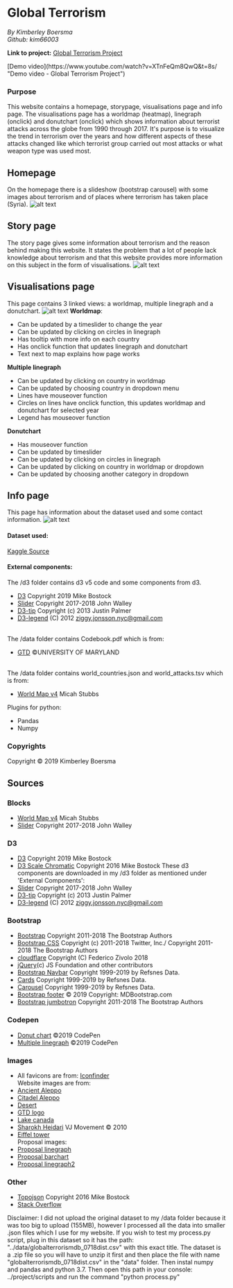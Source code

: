 
# Global Terrorism
<i>By Kimberley Boersma
<br>
Github: kim66003</i>

<b>Link to project:</b>
[Global Terrorism Project](https://kim66003.github.io/project/ "Global Terrorism - Project")

<Link to demo video: </b>
[Demo video](https://www.youtube.com/watch?v=XTnFeQm8QwQ&t=8s/ "Demo video - Global Terrorism Project")

### Purpose
This website contains a homepage, storypage, visualisations page and info page. The visualisations page has a worldmap (heatmap), linegraph (onclick) and donutchart (onclick) which shows information about terrorist attacks across the globe from 1990 through 2017.
It's purpose is to visualize the trend in terrorism over the years and how different aspects of these attacks changed like which terrorist group carried out most attacks or what weapon type was used most.

## Homepage
On the homepage there is a slideshow (bootstrap carousel) with some images about terrorism and of places where terrorism has taken place (Syria).
![alt text](https://github.com/kim66003/project/blob/master/doc/process/index_30-01-2019.png)

## Story page
The story page gives some information about terrorism and the reason behind making this website.
It states the problem that a lot of people lack knowledge about terrorism and that this website
provides more information on this subject in the form of visualisations.
![alt text](https://github.com/kim66003/project/blob/master/doc/process/story_30-01-2019.png)

## Visualisations page
This page contains 3 linked views: a worldmap, multiple linegraph and a donutchart.
![alt text](https://github.com/kim66003/project/blob/master/doc/process/visualisations_30-01-2019.png)
<b>Worldmap</b>:
- Can be updated by a timeslider to change the year
- Can be updated by clicking on circles in linegraph
- Has tooltip with more info on each country
- Has onclick function that updates linegraph and donutchart
- Text next to map explains how page works

<b>Multiple linegraph</b>
- Can be updated by clicking on country in worldmap
- Can be updated by choosing country in dropdown menu
- Lines have mouseover function
- Circles on lines have onclick function, this updates worldmap and donutchart for selected year
- Legend has mouseover function

<b>Donutchart</b>
- Has mouseover function
- Can be updated by timeslider
- Can be updated by clicking on circles in linegraph
- Can be updated by clicking on country in worldmap or dropdown
- Can be updated by choosing another category in dropdown

## Info page

This page has information about the dataset used and some contact information.
![alt text](https://github.com/kim66003/project/blob/master/doc/process/info_30-01-2019.png)
#### Dataset used:

[Kaggle Source](https://www.kaggle.com/START-UMD/gtd "Kaggle | Global Terrorism Database")

#### External components:

The /d3 folder contains d3 v5 code and some components from d3.
- [D3](https://d3js.org/d3.v5.min.js) Copyright 2019 Mike Bostock
- [Slider](https://bl.ocks.org/johnwalley/e1d256b81e51da68f7feb632a53c3518)  Copyright 2017-2018 John Walley
- [D3-tip](https://github.com/Caged/d3-tip/tree/master/examples) Copyright (c) 2013 Justin Palmer
- [D3-legend](http://bl.ocks.org/ZJONSSON/3918369) (C) 2012 ziggy.jonsson.nyc@gmail.com

<br>The /data folder contains Codebook.pdf which is from:
- [GTD](https://www.start.umd.edu/gtd/downloads/Codebook.pdf) ©UNIVERSITY OF MARYLAND

<br> The /data folder contains world_countries.json and world_attacks.tsv which is from:
-   [World Map v4](http://bl.ocks.org/micahstubbs/8e15870eb432a21f0bc4d3d527b2d14f)  Micah Stubbs

Plugins for python:
- Pandas
- Numpy

### Copyrights
Copyright &copy; 2019 Kimberley Boersma

## Sources

### Blocks
-   [World Map v4](http://bl.ocks.org/micahstubbs/8e15870eb432a21f0bc4d3d527b2d14f)  Micah Stubbs
-   [Slider](https://bl.ocks.org/johnwalley/e1d256b81e51da68f7feb632a53c3518)  Copyright 2017-2018 John Walley
### D3
-   [D3](https://d3js.org/d3.v5.min.js) Copyright 2019 Mike Bostock
-   [D3 Scale Chromatic](https://d3js.org/d3-scale-chromatic/) Copyright 2016 Mike Bostock
These d3 components are downloaded in my /d3 folder as mentioned under 'External Components':
-   [Slider](https://bl.ocks.org/johnwalley/e1d256b81e51da68f7feb632a53c3518)  Copyright 2017-2018 John Walley
-   [D3-tip](https://github.com/Caged/d3-tip/tree/master/examples) Copyright (c) 2013 Justin Palmer
-   [D3-legend](http://bl.ocks.org/ZJONSSON/3918369) (C) 2012 ziggy.jonsson.nyc@gmail.com

### Bootstrap
-   [Bootstrap](https://maxcdn.bootstrapcdn.com/bootstrap/4.1.3/js/bootstrap.min.js)  Copyright 2011-2018 The Bootstrap Authors
-  [Bootstrap CSS](https://maxcdn.bootstrapcdn.com/bootstrap/4.1.3/css/bootstrap.min.css)  Copyright (c) 2011-2018 Twitter, Inc./ Copyright 2011-2018 The Bootstrap Authors
-   [cloudflare](https://cdnjs.cloudflare.com/ajax/libs/popper.js/1.14.3/umd/popper.min.js)  Copyright (C) Federico Zivolo 2018
-   [jQuery](https://ajax.googleapis.com/ajax/libs/jquery/3.3.1/jquery.min.js)(c) JS Foundation and other contributors
-   [Bootstrap Navbar](https://www.w3schools.com/bootstrap4/bootstrap_navbar.asp)  Copyright 1999-2019 by Refsnes Data.
-   [Cards](https://www.w3schools.com/bootstrap4/bootstrap_cards.asp)  Copyright 1999-2019 by Refsnes Data.
-   [Carousel](https://www.w3schools.com/bootstrap4/bootstrap_carousel.asp)  Copyright 1999-2019 by Refsnes Data.
-   [Bootstrap footer](https://mdbootstrap.com/docs/jquery/navigation/footer/#purplepanel)  © 2019 Copyright: MDBootstrap.com
-   [Bootstrap jumbotron](https://getbootstrap.com/docs/4.0/components/jumbotron/) Copyright 2011-2018 The Bootstrap Authors

### Codepen
- [Donut chart](https://codepen.io/zakariachowdhury/pen/EZeGJy) ©2019 CodePen
- [Multiple linegraph](https://codepen.io/zakariachowdhury/pen/JEmjwq) ©2019 CodePen

### Images
- All favicons are from: [Iconfinder](https://www.iconfinder.com/search/?q=cat)
<br>Website images are from:
- [Ancient Aleppo](https://www.heraldnet.com/news/unesco-30-percent-of-aleppos-ancient-city-destroyed/)
- [Citadel Aleppo](https://sputniknews.com/middleeast/201706211054855058-aleppo-citadel-carnival/)
- [Desert](http://wallpapers.ae/sahara-desert-sunset-picture.html/sahara-desert-sunset-picture)
- [GTD logo](http://www.habilian.ir/en/201602292492/documents/mko-on-the-global-terrorism-database-sp-103888886.html)
- [Lake canada](https://airfreshener.club/quotes/canoe-desktop-backgrounds.html)
- [Sharokh Heidari](https://www.cartoonmovement.com/collection/96) VJ Movement © 2010
- [Eiffel tower](https://www.pinterest.ca/pin/471541023465133829/)
<br>Proposal images:
- [Proposal linegraph](https://www.economist.com/graphic-detail/2015/11/18/the-plague-of-global-terrorism)
- [Proposal barchart](http://www.newsmov.biz/afghanistan-religion-pie-chart.html)
- [Proposal linegraph2](https://www.cs.unm.edu/~aaron/blog/archives/political_wonk/index.htm)

### Other
-   [Topojson](https://github.com/topojson/topojson-client)  Copyright 2016 Mike Bostock
-   [Stack Overflow](https://stackoverflow.com/)

Disclaimer:
I did not upload the original dataset to my /data folder because it was too big to upload (155MB),
however I processed all the data into smaller .json files which I use for my website. If you wish to test my process.py
script, plug in this dataset so it has the path: "../data/globalterrorismdb_0718dist.csv" with this exact title.
The dataset is a .zip file so you will have to unzip it first and then place the file with name "globalterrorismdb_0718dist.csv"
in the "data" folder. Then instal numpy and pandas and python 3.7. Then open this path in your console: ../project/scripts and run
the command "python process.py"
